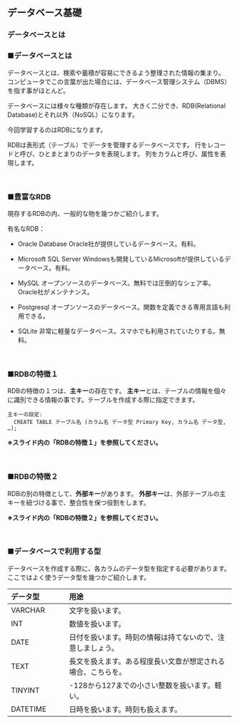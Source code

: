 ## データベース基礎
### データベースとは

### ■データベースとは

データベースとは、検索や蓄積が容易にできるよう整理された情報の集まり。
コンピュータでこの言葉が出た場合には、データベース管理システム（DBMS）を指す事がほとんど。

データベースには様々な種類が存在します。
大きく二分でき、RDB(Relational Database)とそれ以外（NoSQL）になります。

今回学習するのはRDBになります。

RDBは表形式（テーブル）でデータを管理するデータベースです。
行をレコードと呼び、ひとまとまりのデータを表現します。
列をカラムと呼び、属性を表現します。

&nbsp;

### ■豊富なRDB

現存するRDBの内、一般的な物を幾つかご紹介します。

有名なRDB：

* Oracle Database
Oracle社が提供しているデータベース。有料。

* Microsoft SQL Server
Windowsも開発しているMicrosoftが提供しているデータベース。有料。

* MySQL
オープンソースのデータベース。無料では圧倒的なシェア率。Oracle社がメンテナンス。

* Postgresql
オープンソースのデータベース。関数を定義できる専用言語も利用できる。

* SQLite
非常に軽量なデータベース。スマホでも利用されていたりする。無料。

&nbsp;

### ■RDBの特徴１
RDBの特徴の１つは、**主キー**の存在です。
**主キー**とは、テーブルの情報を個々に識別できる情報の事です。テーブルを作成する際に指定できます。

``` Text
主キーの設定:
  CREATE TABLE テーブル名 (カラム名 データ型 Primary Key, カラム名 データ型, …);
```

**※スライド内の「RDBの特徴１」を参照してください。**

&nbsp;

### ■RDBの特徴２
RDBの別の特徴として、**外部キー**があります。
**外部キー**は、外部テーブルの主キーを紐づける事で、整合性を保つ役割をします。

**※スライド内の「RDBの特徴２」を参照してください。**

&nbsp;

### ■データベースで利用する型

データベースを作成する際に、各カラムのデータ型を指定する必要があります。
ここではよく使うデータ型を幾つかご紹介します。

|データ型　　　　|用途|
|:----|:----|
|VARCHAR|文字を扱います。|
|INT|数値を扱います。|
|DATE|日付を扱います。時刻の情報は持てないので、注意しましょう。|
|TEXT|長文を扱えます。ある程度長い文章が想定される場合、こちらを。|
|TINYINT|-128から127までの小さい整数を扱います。軽い。|
|DATETIME|日時を扱います。時刻も扱えます。|